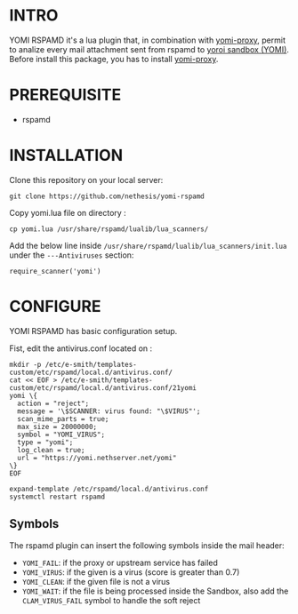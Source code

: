 # INTRO

YOMI RSPAMD it's a lua plugin that, in combination with <a href="https://github.com/nethesis/yomi-proxy">yomi-proxy</a>, permit to analize every mail attachment sent from rspamd to <a href="https://yoroi.company">yoroi sandbox (YOMI)</a>.
Before install this package, you has to install <a href="https://github.com/nethesis/yomi-proxy">yomi-proxy</a>.

# PREREQUISITE

- rspamd

# INSTALLATION

Clone this repository on your local server:
```
git clone https://github.com/nethesis/yomi-rspamd
```

Copy yomi.lua file on directory :

```
cp yomi.lua /usr/share/rspamd/lualib/lua_scanners/
```

Add the below line inside  `/usr/share/rspamd/lualib/lua_scanners/init.lua` under the `---Antiviruses` section:
```
require_scanner('yomi')
```

# CONFIGURE

YOMI RSPAMD has basic configuration setup.

Fist, edit the antivirus.conf located on :

```
mkdir -p /etc/e-smith/templates-custom/etc/rspamd/local.d/antivirus.conf/
cat << EOF > /etc/e-smith/templates-custom/etc/rspamd/local.d/antivirus.conf/21yomi
yomi \{
  action = "reject";
  message = '\$SCANNER: virus found: "\$VIRUS"';
  scan_mime_parts = true;
  max_size = 20000000;
  symbol = "YOMI_VIRUS";
  type = "yomi";
  log_clean = true;
  url = "https://yomi.nethserver.net/yomi"
\}
EOF

expand-template /etc/rspamd/local.d/antivirus.conf
systemctl restart rspamd
```

## Symbols

The rspamd plugin can insert the following symbols inside the mail header:

- `YOMI_FAIL`: if the proxy or upstream service has failed
- `YOMI_VIRUS`: if the given  is a virus (score is greater than 0.7)
- `YOMI_CLEAN`: if the given file is not a virus
- `YOMI_WAIT`: if the file is being processed inside the Sandbox, also add the `CLAM_VIRUS_FAIL` symbol to handle the soft reject

